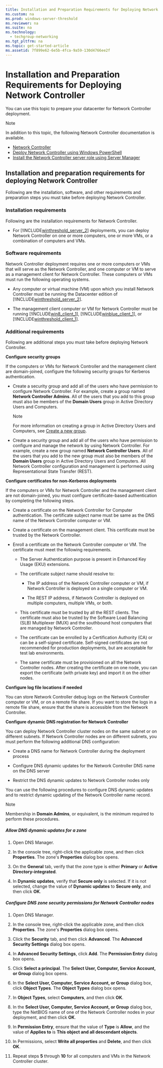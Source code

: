 ```yaml
---
title: Installation and Preparation Requirements for Deploying Network Controller
ms.custom: na
ms.prod: windows-server-threshold
ms.reviewer: na
ms.suite: na
ms.technology: 
  - techgroup-networking
ms.tgt_pltfrm: na
ms.topic: get-started-article
ms.assetid: 7f899e62-6e5b-4fca-9a59-130d4766ee2f
---
```

# Installation and Preparation Requirements for Deploying Network Controller
You can use this topic to prepare your datacenter for Network Controller deployment.  
  
> [!NOTE]  
> In addition to this topic, the following Network Controller documentation is available.  
>   
> -   [Network Controller](../Topic/Network-Controller.md)  
> -   [Deploy Network Controller using Windows PowerShell](../Topic/Deploy-Network-Controller-using-Windows-PowerShell.md)  
> -   [Install the Network Controller server role using Server Manager](../Topic/Install-the-Network-Controller-server-role-using-Server-Manager.md)  
  
## <a name="bkmk_prep"></a>Installation and preparation requirements for deploying Network Controller  
Following are the installation, software, and other requirements and preparation steps you must take before deploying Network Controller.  
  
### Installation requirements  
Following are the installation requirements for Network Controller.  
  
-   For [!INCLUDE[winthreshold_server_2](../Token/winthreshold_server_2_md.md)] deployments, you can deploy Network Controller on one or more computers, one or more  VMs, or a combination of computers and VMs.  
  
### Software requirements  
Network Controller deployment requires one or more computers or VMs that will serve as the Network Controller, and one computer or VM to serve as a management client for Network Controller. These computers or VMs must run the following operating systems.  
  
-   Any computer or virtual machine \(VM\) upon which you install Network Controller must be running the Datacenter edition of [!INCLUDE[winthreshold_server_2](../Token/winthreshold_server_2_md.md)].  
  
-   The management client computer or VM for Network Controller must be running [!INCLUDE[win8_client_1](../Token/win8_client_1_md.md)], [!INCLUDE[winblue_client_1](../Token/winblue_client_1_md.md)], or [!INCLUDE[winthreshold_client_1](../Token/winthreshold_client_1_md.md)].  
  
### Additional requirements  
Following are additional steps you must take before deploying Network Controller.  
  
**Configure security groups**  
  
If the computers or VMs for Network Controller and the management client are domain\-joined, configure the following security groups for Kerberos authentication.  
  
-   Create a security group and add all of the users who have permission to configure Network Controller. For example, create a group named **Network Controller Admins**. All of the users that you add to this group must also be members of the **Domain Users** group in Active Directory Users and Computers.  
  
    > [!NOTE]  
    > For more information on creating a group in Active Directory Users and Computers, see [Create a new group](https://technet.microsoft.com/en-us/library/cc783256(v=ws.10).aspx).  
  
-   Create a security group and add all of the users who have permission to configure and manage the network by using Network Controller.  For example, create a new group named **Network Controller Users**. All of the users that you add to the new group must also be members of the **Domain Users** group in Active Directory Users and Computers. All Network Controller configuration and management is performed using Representational State Transfer \(REST\).  
  
**Configure certificates for non\-Kerberos deployments**  
  
If the computers or VMs for Network Controller and the management client are not domain\-joined, you must configure certificate\-based authentication by completing the following steps.  
  
-   Create a certificate on the Network Controller for Computer authentication. The certificate subject name must be same as the DNS name of the Network Controller computer or VM.  
  
-   Create a certificate on the management client. This certificate must be trusted by the Network Controller.  
  
-   Enroll a certificate on the Network Controller computer or VM. The certificate must meet the following requirements.  
  
    -   The Server Authentication purpose is present in Enhanced Key Usage \(EKU\) extensions.  
  
    -   The certificate subject name should resolve to:  
  
        -   The IP address of the Network Controller computer or VM, if Network Controller is deployed on a single computer or VM.  
  
        -   The REST IP address, if Network Controller is deployed on multiple computers, multiple VMs, or both.  
  
    -   This certificate must be trusted by all the REST clients. The certificate must also be trusted by the Software Load Balancing \(SLB\) Multiplexer \(MUX\) and the southbound host computers that are managed by Network Controller.  
  
    -   The certificate can be enrolled by a Certification Authority \(CA\) or can be a self\-signed certificate. Self\-signed certificates are not recommended for production deployments, but are acceptable for test lab environments.  
  
    -   The same certificate must be provisioned on all the Network Controller nodes. After creating the certificate on one node, you can export the certificate \(with private key\) and import it on the other nodes.  
  
**Configure log file locations if needed**  
  
You can store Network Controller debug logs on the Network Controller computer or VM, or on a remote file share. If you want to store the logs in a remote file share, ensure that the share is accessible from the Network Controller.  
  
**Configure dynamic DNS registration for Network Controller**  
  
You can deploy Network Controller cluster nodes on the same subnet or on different subnets. If Network Controller nodes are on different subnets, you must perform the following additional DNS configuration:  
  
-   Create a DNS name for Network Controller during the deployment process  
  
-   Configure DNS dynamic updates for the Network Controller DNS name  on the DNS server  
  
-   Restrict the DNS dynamic updates to Network Controller nodes only  
  
You can use the following procedures to configure DNS dynamic updates and to restrict dynamic updating of the Network Controller name record.  
  
> [!NOTE]  
> Membership in **Domain Admins**, or equivalent, is the minimum required to perform these procedures.  
  
##### Allow DNS dynamic updates for a zone  
  
1.  Open DNS Manager.  
  
2.  In the console tree, right\-click the applicable zone, and then click **Properties**. The zone's **Properties** dialog box opens.  
  
3.  On the **General** tab, verify that the zone type is either **Primary** or **Active Directory\-integrated**.  
  
4.  In **Dynamic updates**, verify that **Secure only** is selected. If it is not selected, change the value of **Dynamic updates** to **Secure only**, and then click **OK**.  
  
##### Configure DNS zone security permissions for Network Controller nodes  
  
1.  Open DNS Manager.  
  
2.  In the console tree, right\-click the applicable zone, and then click **Properties**. The zone's **Properties** dialog box opens.  
  
3.  Click the **Security** tab, and then click **Advanced**. The **Advanced Security Settings** dialog box opens.  
  
4.  In **Advanced Security Settings**, click **Add**. The **Permission Entry** dialog box opens.  
  
5.  Click **Select a principal**. The **Select User, Computer, Service Account, or Group** dialog box opens.  
  
6.  In the **Select User, Computer, Service Account, or Group** dialog box, click **Object Types**. The **Object Types** dialog box opens.  
  
7.  In **Object Types**, select **Computers**, and then click **OK**.  
  
8.  In the **Select User, Computer, Service Account, or Group** dialog box, type the NetBIOS name of one of the Network Controller nodes in your deployment, and then click **OK**.  
  
9. In **Permission Entry**, ensure that the value of **Type** is **Allow**, and the value of **Applies to** is **This object and all descendant objects**.  
  
10. In Permissions, select **Write all properties** and **Delete**, and then click **OK**.  
  
11. Repeat steps **5** through **10** for all computers and VMs in the Network Controller cluster.  
  
